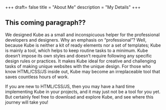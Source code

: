 +++
draft= false
title = "About Me"
description = "My Details"
+++

## This coming paragraph??

We designed Kube as a small and inconspicuous helper for the professional developers and designers. Why an emphasis on “professional”? Well, because Kube is neither a kit of ready elements nor a set of templates; Kube is mainly a tool, which helps to keep routine tasks to a minimum. Kube doesn’t impose its own styles and doesn’t require following any specific design rules or practices. It makes Kube ideal for creative and challenging tasks of making unique websites with the unique design. For those who know HTML/CSS/JS inside out, Kube may become an irreplaceable tool that saves countless hours of work.

If you are new to HTML/CSS/JS, then you may have a hard time implementing Kube in your projects, and it may just not be a tool for you yet. But certainly feel free to download and explore Kube, and see where this journey will take you!